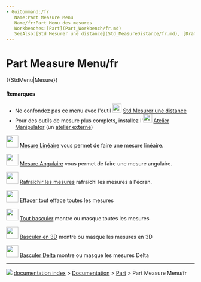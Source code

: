 ```yaml
---
- GuiCommand:/fr
   Name:Part Measure Menu
   Name/fr:Part Menu des mesures
   Workbenches:[Part](Part_Workbench/fr.md)
   SeeAlso:[Std Mesurer une distance](Std_MeasureDistance/fr.md), [Draft Cote](Draft_Dimension/fr.md), [Arch Prise de cotes](Arch_Survey/fr.md)
---
```


# Part Measure Menu/fr


{{StdMenu|Mesure}}

#### Remarques

-   Ne confondez pas ce menu avec l\'outil <img alt="" src=images/Std_MeasureDistance.svg  style="width:24px;"> [Std Mesurer une distance](Std_MeasureDistance/fr.md)
-   Pour des outils de mesure plus complets, installez l\'<img alt="" src=images/Manipulator_workbench_icon.svg  style="width:24px;"> [Atelier Manipulator](Manipulator_Workbench/fr.md) (un [atelier externe](External_workbenches/fr.md))

<img alt="" src=images/Part_Measure_Linear.svg  style="width:32px;"> [Mesure Linéaire](Part_Measure_Linear/fr.md) vous permet de faire une mesure linéaire.

<img alt="" src=images/Part_Measure_Angular.svg  style="width:32px;"> [Mesure Angulaire](Part_Measure_Angular/fr.md) vous permet de faire une mesure angulaire.

<img alt="" src=images/Part_Measure_Refresh.svg  style="width:32px;"> [Rafraîchir les mesures](Part_Measure_Refresh/fr.md) rafraîchi les mesures à l\'écran.

<img alt="" src=images/Part_Measure_Clear_All.svg  style="width:32px;"> [Effacer tout](Part_Measure_Clear_All/fr.md) efface toutes les mesures

<img alt="" src=images/Part_Measure_Toggle_All.svg  style="width:32px;"> [Tout basculer](Part_Measure_Toggle_All/fr.md) montre ou masque toutes les mesures

<img alt="" src=images/Part_Measure_Toggle_3d.svg  style="width:32px;"> [Basculer en 3D](Part_Measure_Toggle_3d/fr.md) montre ou masque les mesures en 3D

<img alt="" src=images/Part_Measure_Toggle_Delta.svg  style="width:32px;"> [Basculer Delta](Part_Measure_Toggle_Delta/fr.md) montre ou masque les mesures Delta



---
![](images/Right_arrow.png) [documentation index](../README.md) > [Documentation](Category_Documentation.md) > [Part](Part_Workbench.md) > Part Measure Menu/fr
